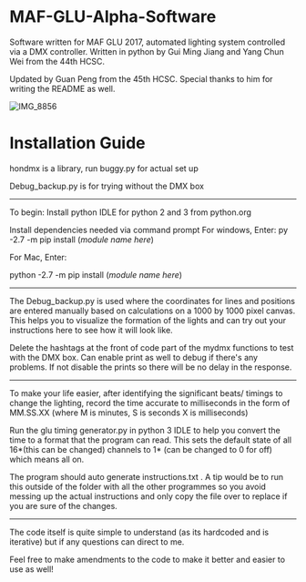 # MAF-GLU-Alpha-Software
Software written for MAF GLU 2017, automated lighting system controlled via a DMX controller. Written in python by Gui Ming Jiang and Yang Chun Wei from the 44th HCSC.

Updated by Guan Peng from the 45th HCSC. Special thanks to him for writing the README as well.

![IMG_8856](https://user-images.githubusercontent.com/12895754/118540144-df01ca00-b782-11eb-9f3d-2c6e1c579429.JPG)

# Installation Guide

hondmx is a library, run buggy.py for actual set up

Debug_backup.py is for trying without the DMX box

--------------------------------------------------------------------------

To begin: Install python IDLE for python 2 and 3 from python.org

Install dependencies needed via command prompt
For windows, Enter:
py -2.7 -m pip install (*module name here*)

For Mac, Enter:

python -2.7 -m pip install (*module name here*)

---------------------------------------------------------------------------

The Debug_backup.py is used where the coordinates for lines and positions are entered
manually based on calculations on a 1000 by 1000 pixel canvas.
This helps you to visualize the formation of the lights and can try out your instructions
here to see how it will look like.

Delete the hashtags at the front of code part of the mydmx functions to test with the DMX box.
Can enable print as well to debug if there's any problems. If not disable the prints so there
will be no delay in the response.

-----------------------------------------------------------------------------

To make your life easier, after identifying the significant beats/ timings to change the lighting,
record the time accurate to milliseconds in the form of 
MM.SS.XX  (where M is minutes, S is seconds X is milliseconds)

Run the glu timing generator.py in python 3 IDLE to help you convert the time to a format that the program
can read. This sets the default state of all 16*(this can be changed) channels to 1* (can be changed to 0 for off)
which means all on.

The program should auto generate instructions.txt . 
A tip would be to run this outside of the folder with all the other programmes so you avoid messing up the
actual instructions and only copy the file over to replace if you are sure of the changes.

-------------------------------------------------------------------------------------
The code itself is quite simple to understand (as its hardcoded and is iterative) but
if any questions can direct to me.

Feel free to make amendments to the code to make it better and easier to use as well!
